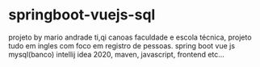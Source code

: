 # springboot-vuejs-sql
projeto by mario andrade ti,qi canoas faculdade e escola técnica,
projeto tudo em ingles com foco em registro de pessoas.
spring boot 
vue js
mysql(banco)
intellij idea 2020,
maven,
javascript,
frontend
etc...
